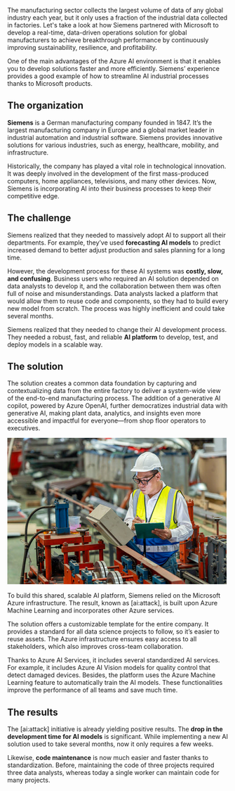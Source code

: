 The manufacturing sector collects the largest volume of data of any global industry each year, but it only uses a fraction of the industrial data collected in factories. Let's take a look at how Siemens partnered with Microsoft to develop a real-time, data-driven operations solution for global manufacturers to achieve breakthrough performance by continuously improving sustainability, resilience, and profitability.

One of the main advantages of the Azure AI environment is that it enables you to develop solutions faster and more efficiently. Siemens’ experience provides a good example of how to streamline AI industrial processes thanks to Microsoft products.

## The organization

**Siemens** is a German manufacturing company founded in 1847. It’s the largest manufacturing company in Europe and a global market leader in industrial automation and industrial software. Siemens provides innovative solutions for various industries, such as energy, healthcare, mobility, and infrastructure.

Historically, the company has played a vital role in technological innovation. It was deeply involved in the development of the first mass-produced computers, home appliances, televisions, and many other devices. Now, Siemens is incorporating AI into their business processes to keep their competitive edge.

## The challenge

Siemens realized that they needed to massively adopt AI to support all their departments. For example, they’ve used **forecasting AI models** to predict increased demand to better adjust production and sales planning for a long time.

However, the development process for these AI systems was **costly, slow, and confusing**. Business users who required an AI solution depended on data analysts to develop it, and the collaboration between them was often full of noise and misunderstandings. Data analysts lacked a platform that would allow them to reuse code and components, so they had to build every new model from scratch. The process was highly inefficient and could take several months.

Siemens realized that they needed to change their AI development process. They needed a robust, fast, and reliable **AI platform** to develop, test, and deploy models in a scalable way.

## The solution

The solution creates a common data foundation by capturing and contextualizing data from the entire factory to deliver a system-wide view of the end-to-end manufacturing process. The addition of a generative AI copilot, powered by Azure OpenAI, further democratizes industrial data with generative AI, making plant data, analytics, and insights even more accessible and impactful for everyone—from shop floor operators to executives.​

![Image of a worker in a manufacturing plant looking at data.](../media/Manufacturing-data.jpg)

To build this shared, scalable AI platform, Siemens relied on the Microsoft Azure infrastructure. The result, known as [ai:attack], is built upon Azure Machine Learning and incorporates other Azure services.

The solution offers a customizable template for the entire company. It provides a standard for all data science projects to follow, so it’s easier to reuse assets. The Azure infrastructure ensures easy access to all stakeholders, which also improves cross-team collaboration.

Thanks to Azure AI Services, it includes several standardized AI services. For example, it includes Azure AI Vision models for quality control that detect damaged devices. Besides, the platform uses the Azure Machine Learning feature to automatically train the AI models. These functionalities improve the performance of all teams and save much time.

## The results

The [ai:attack] initiative is already yielding positive results. The **drop in the development time for AI models** is significant. While implementing a new AI solution used to take several months, now it only requires a few weeks.

Likewise, **code maintenance** is now much easier and faster thanks to standardization. Before, maintaining the code of three projects required three data analysts, whereas today a single worker can maintain code for many projects.


